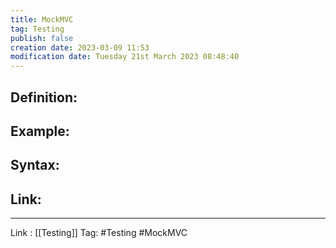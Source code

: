 ```yaml
---
title: MockMVC
tag: Testing
publish: false
creation date: 2023-03-09 11:53
modification date: Tuesday 21st March 2023 08:48:40
---
```


## Definition:
## Example:
## Syntax:
## Link:
---
Link : [[Testing]]
Tag: #Testing #MockMVC